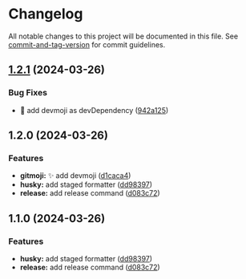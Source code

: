 # Changelog

All notable changes to this project will be documented in this file. See [commit-and-tag-version](https://github.com/absolute-version/commit-and-tag-version) for commit guidelines.

## [1.2.1](https://github.com/JorgeCoke/pack-a-punch-npm/compare/v1.2.0...v1.2.1) (2024-03-26)

### Bug Fixes

- 🐛 add devmoji as devDependency ([942a125](https://github.com/JorgeCoke/pack-a-punch-npm/commit/942a125c42688abc04c342514a010f25aad06b84))

## 1.2.0 (2024-03-26)

### Features

- **gitmoji:** ✨ add devmoji ([d1caca4](https://github.com/JorgeCoke/pack-a-punch-npm/commit/d1caca4ccc4fe56481ab4b9f0f1859fefa0a0624))
- **husky:** add staged formatter ([dd98397](https://github.com/JorgeCoke/pack-a-punch-npm/commit/dd98397bacba6a459aacfe5eebe246361d312d26))
- **release:** add release command ([d083c72](https://github.com/JorgeCoke/pack-a-punch-npm/commit/d083c722c7f7c86231b9c22b7731ab129760df37))

## 1.1.0 (2024-03-26)

### Features

- **husky:** add staged formatter ([dd98397](https://github.com/JorgeCoke/pack-a-punch-npm/commit/dd98397bacba6a459aacfe5eebe246361d312d26))
- **release:** add release command ([d083c72](https://github.com/JorgeCoke/pack-a-punch-npm/commit/d083c722c7f7c86231b9c22b7731ab129760df37))
